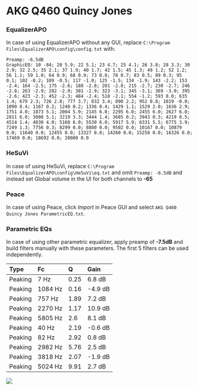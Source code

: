 # AKG Q460 Quincy Jones

### EqualizerAPO
In case of using EqualizerAPO without any GUI, replace `C:\Program Files\EqualizerAPO\config\config.txt`
with:
```
Preamp: -6.5dB
GraphicEQ: 10 -84; 20 5.9; 22 5.1; 23 4.7; 25 4.1; 26 3.8; 28 3.3; 30 2.9; 32 2.5; 35 2.1; 37 1.9; 40 1.7; 42 1.5; 45 1.3; 49 1.2; 52 1.2; 56 1.1; 59 1.0; 64 0.9; 68 0.9; 73 0.8; 78 0.7; 83 0.5; 89 0.3; 95 0.1; 102 -0.2; 109 -0.5; 117 -1.0; 125 -1.5; 134 -1.9; 143 -2.2; 153 -2.4; 164 -2.5; 175 -2.6; 188 -2.8; 201 -2.8; 215 -2.7; 230 -2.7; 246 -2.8; 263 -2.9; 282 -2.9; 301 -2.9; 323 -3.1; 345 -3.1; 369 -3.0; 395 -2.6; 423 -2.3; 452 -2.3; 484 -2.4; 518 -2.1; 554 -1.2; 593 0.0; 635 1.4; 679 2.3; 726 2.8; 777 3.7; 832 3.4; 890 2.2; 952 0.8; 1019 -0.0; 1090 0.4; 1167 0.2; 1248 0.2; 1336 0.4; 1429 1.1; 1529 2.0; 1636 2.9; 1751 4.0; 1873 5.1; 2004 5.9; 2145 6.0; 2295 6.0; 2455 6.0; 2627 6.0; 2811 6.0; 3008 5.1; 3219 3.3; 3444 1.4; 3685 0.2; 3943 0.3; 4219 0.5; 4514 1.4; 4830 4.0; 5168 6.0; 5530 6.0; 5917 5.9; 6331 5.5; 6775 3.9; 7249 1.3; 7756 0.3; 8299 0.0; 8880 0.0; 9502 0.0; 10167 0.0; 10879 0.0; 11640 0.0; 12455 0.0; 13327 0.0; 14260 0.0; 15258 0.0; 16326 0.0; 17469 0.0; 18692 0.0; 20000 0.0
```

### HeSuVi
In case of using HeSuVi, replace `C:\Program Files\EqualizerAPO\config\HeSuVi\eq.txt` and omit `Preamp:
-6.5dB` and instead set Global volume in the UI for both channels to **-65**

### Peace
In case of using Peace, click *Import* in Peace GUI and select `AKG Q460 Quincy Jones ParametricEQ.txt`.

### Parametric EQs
In case of using other parametric equalizer, apply preamp of **-7.5dB** and build filters manually with
these parameters. The first 5 filters can be used independently.

| Type    | Fc      |    Q | Gain    |
|:--------|:--------|:-----|:--------|
| Peaking | 7 Hz    | 0.25 | 6.8 dB  |
| Peaking | 1084 Hz | 0.16 | -4.9 dB |
| Peaking | 757 Hz  | 1.89 | 7.2 dB  |
| Peaking | 2270 Hz | 1.17 | 10.9 dB |
| Peaking | 5805 Hz | 2.6  | 8.1 dB  |
| Peaking | 40 Hz   | 2.19 | -0.6 dB |
| Peaking | 82 Hz   | 2.92 | 0.8 dB  |
| Peaking | 2982 Hz | 5.76 | 2.5 dB  |
| Peaking | 3818 Hz | 2.07 | -1.9 dB |
| Peaking | 5024 Hz | 9.91 | 2.7 dB  |

![](https://raw.githubusercontent.com/jaakkopasanen/AutoEq/master/results/innerfidelity/sbaf-serious/AKG%20Q460%20Quincy%20Jones/AKG%20Q460%20Quincy%20Jones.png)